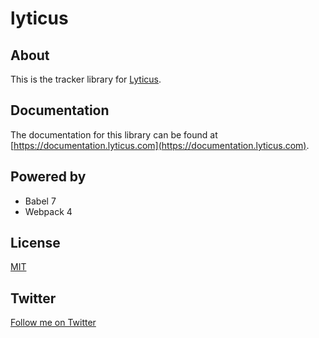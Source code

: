 # lyticus

## About

This is the tracker library for [Lyticus](https://www.lyticus.com).

## Documentation

The documentation for this library can be found at [https://documentation.lyticus.com](https://documentation.lyticus.com).

## Powered by

- Babel 7
- Webpack 4

## License

[MIT](http://opensource.org/licenses/MIT)

## Twitter

[Follow me on Twitter](https://twitter.com/KrolsBjorn)
